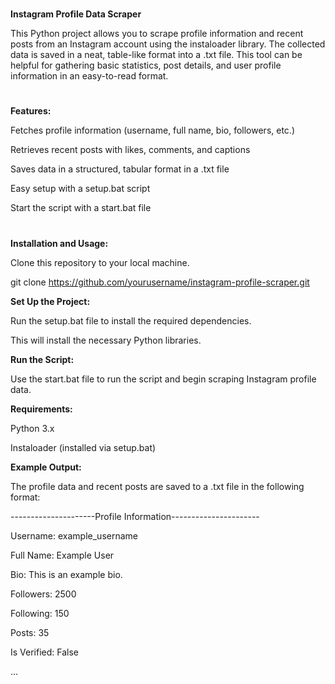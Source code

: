 #
__Instagram Profile Data Scraper__

This Python project allows you to scrape profile information and recent posts from an Instagram account using the instaloader library. The collected data is saved in a neat, table-like format into a .txt file. This tool can be helpful for gathering basic statistics, post details, and user profile information in an easy-to-read format.
#
__Features:__

Fetches profile information (username, full name, bio, followers, etc.)

Retrieves recent posts with likes, comments, and captions

Saves data in a structured, tabular format in a .txt file

Easy setup with a setup.bat script

Start the script with a start.bat file

#
__Installation and Usage:__

Clone this repository to your local machine.

git clone https://github.com/yourusername/instagram-profile-scraper.git

__Set Up the Project:__

Run the setup.bat file to install the required dependencies.

This will install the necessary Python libraries.

__Run the Script:__

Use the start.bat file to run the script and begin scraping Instagram profile data.

__Requirements:__

Python 3.x

Instaloader (installed via setup.bat)

__Example Output:__

The profile data and recent posts are saved to a .txt file in the following format:

---------------------Profile Information----------------------

Username:         example_username

Full Name:        Example User

Bio:              This is an example bio.

Followers:        2500

Following:        150

Posts:            35

Is Verified:      False

...
